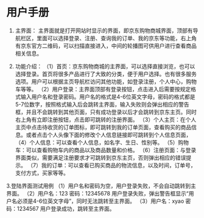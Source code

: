 # 用户手册
1.	主界面：
主界面就是打开网站时显示的界面，即京东购物商城界面，顶部有导航栏区，里面可以选择登录、注册、查询我的订单、我的京东等功能，右上角有京东官方二维码，可以扫描直接进入，中间的轮播图可供用户进行查看商品相关信息。

3.	功能介绍：
（1）首页：京东购物商城的主界面，可以选择直接浏览，也可以选择登录。首页将很多产品进行了大致的分类，便于用户选择。也有很多服务选项。用户可以根据主页导航栏访问其他功能，如登录注册，个人中心，购物车等等。
（2）用户登录：主界面顶部有登录按钮，点击进入后需要按规定格式输入用户名和登录密码。用户名的格式是4-6位英文字母，密码的格式都是5-7位数字，按照格式输入后会跳转主界面，输入失败则会弹出相应的警告框，并且不会跳转到其他页面，只有成功登录以后才会跳转到京东主页。同时右上角有立即注册按钮，点击即可跳转的注册界面。
（3）个人主页：在个人主页中点击待收货的订单图标，即可跳转到我的订单页面，查看购买的商品信息。或者点击个人头像下面的修改个人信息链接即可跳转到个人信息页面， 
（4）个人信息：可以查看个人信息，如名字、生日、性别等。
（5）购物车：可以查看购物车内的商品以及商品数量和价格。
（6）注册页面：与登录界面类似，需要满足注册要求才可跳转到京东主页，否则弹出相应的错误提示。
（7）我的订单：可以查看已购买商品的物流信息，以及时间，订单号，支付方式，买家等等。

3.登陆界面测试用例
（1）用户名和密码为空，用户登录失败，不会自动跳转到主界面。
（2）用户名：123
	 密码：12345678
	用户登录失败，弹出警告框显示“用户名必须是4-6位英文字母”，同时无法跳转至主界面。
（3）用户名：xyao
	 密码：1234567
	用户登录成功，跳转至主界面。
 
 

